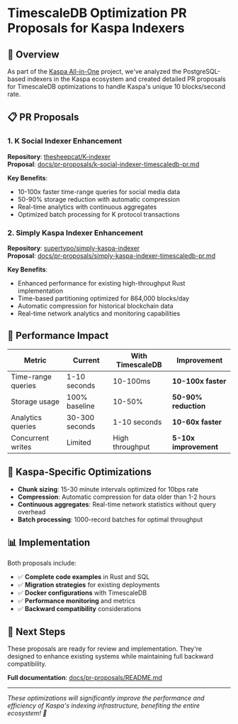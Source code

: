# TimescaleDB Optimization PR Proposals for Kaspa Indexers

## 🎯 Overview

As part of the [Kaspa All-in-One](https://github.com/jtmac69/Kaspa-All-in-One) project, we've analyzed the PostgreSQL-based indexers in the Kaspa ecosystem and created detailed PR proposals for TimescaleDB optimizations to handle Kaspa's unique 10 blocks/second rate.

## 📋 PR Proposals

### 1. K Social Indexer Enhancement
**Repository**: [thesheepcat/K-indexer](https://github.com/thesheepcat/K-indexer)  
**Proposal**: [docs/pr-proposals/k-social-indexer-timescaledb-pr.md](docs/pr-proposals/k-social-indexer-timescaledb-pr.md)

**Key Benefits**:
- 10-100x faster time-range queries for social media data
- 50-90% storage reduction with automatic compression  
- Real-time analytics with continuous aggregates
- Optimized batch processing for K protocol transactions

### 2. Simply Kaspa Indexer Enhancement  
**Repository**: [supertypo/simply-kaspa-indexer](https://github.com/supertypo/simply-kaspa-indexer)  
**Proposal**: [docs/pr-proposals/simply-kaspa-indexer-timescaledb-pr.md](docs/pr-proposals/simply-kaspa-indexer-timescaledb-pr.md)

**Key Benefits**:
- Enhanced performance for existing high-throughput Rust implementation
- Time-based partitioning optimized for 864,000 blocks/day
- Automatic compression for historical blockchain data
- Real-time network analytics and monitoring capabilities

## 🚀 Performance Impact

| Metric | Current | With TimescaleDB | Improvement |
|--------|---------|------------------|-------------|
| Time-range queries | 1-10 seconds | 10-100ms | **10-100x faster** |
| Storage usage | 100% baseline | 10-50% | **50-90% reduction** |
| Analytics queries | 30-300 seconds | 1-10 seconds | **10-60x faster** |
| Concurrent writes | Limited | High throughput | **5-10x improvement** |

## 🔧 Kaspa-Specific Optimizations

- **Chunk sizing**: 15-30 minute intervals optimized for 10bps rate
- **Compression**: Automatic compression for data older than 1-2 hours
- **Continuous aggregates**: Real-time network statistics without query overhead
- **Batch processing**: 1000-record batches for optimal throughput

## 📊 Implementation

Both proposals include:
- ✅ **Complete code examples** in Rust and SQL
- ✅ **Migration strategies** for existing deployments  
- ✅ **Docker configurations** with TimescaleDB
- ✅ **Performance monitoring** and metrics
- ✅ **Backward compatibility** considerations

## 🤝 Next Steps

These proposals are ready for review and implementation. They're designed to enhance existing systems while maintaining full backward compatibility.

**Full documentation**: [docs/pr-proposals/README.md](docs/pr-proposals/README.md)

---

*These optimizations will significantly improve the performance and efficiency of Kaspa's indexing infrastructure, benefiting the entire ecosystem! 🚀*